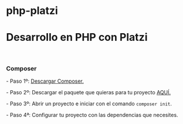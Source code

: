 # php-platzi
<h1>Desarrollo en PHP con Platzi</h1><br>
<h3>Composer</h3>
<p>- Paso 1º: <a href="https://getcomposer.org/download/">Descargar Composer.</a></p>
<p>- Paso 2º: Descargar el paquete que quieras para tu proyecto <a href="https://packagist.org/">AQUÍ.</a></p>
<p>- Paso 3º: Abrir un proyecto e iniciar con el comando <code>composer init</code>.</p>
<p>- Paso 4ª: Configurar tu proyecto con las dependencias que necesites.</p>
